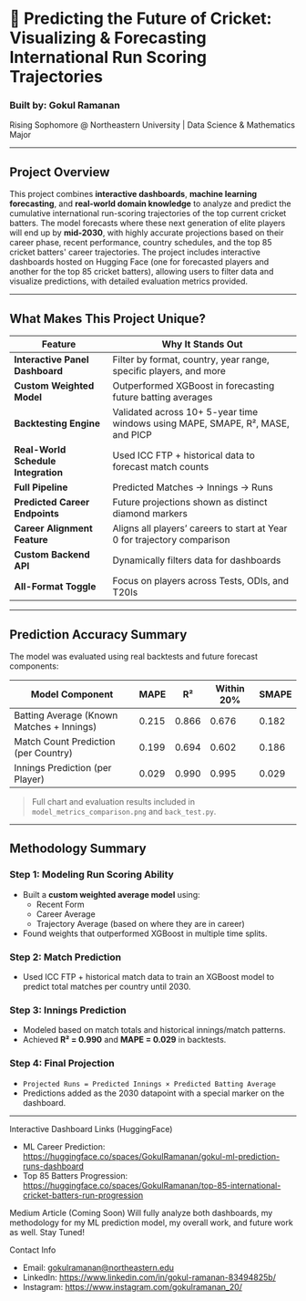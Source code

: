 # 🏏 Predicting the Future of Cricket: Visualizing & Forecasting International Run Scoring Trajectories

### Built by: Gokul Ramanan  
Rising Sophomore @ Northeastern University | Data Science & Mathematics Major

---

## Project Overview

This project combines **interactive dashboards**, **machine learning forecasting**, and **real-world domain knowledge** to analyze and predict the cumulative international run-scoring trajectories of the top current cricket batters. The model forecasts where these next generation of elite players will end up by **mid-2030**, with highly accurate projections based on their career phase, recent performance, country schedules, and the top 85 cricket batters' career trajectories. The project includes interactive dashboards hosted on Hugging Face (one for forecasted players and another for the top 85 cricket batters), allowing users to filter data and visualize predictions, with detailed evaluation metrics provided.

---

## What Makes This Project Unique?

| Feature | Why It Stands Out |
|-----------|----------------------|
| **Interactive Panel Dashboard** | Filter by format, country, year range, specific players, and more |
| **Custom Weighted Model** | Outperformed XGBoost in forecasting future batting averages |
| **Backtesting Engine** | Validated across 10+ 5-year time windows using MAPE, SMAPE, R², MASE, and PICP |
| **Real-World Schedule Integration** | Used ICC FTP + historical data to forecast match counts |
| **Full Pipeline** | Predicted Matches → Innings → Runs |
| **Predicted Career Endpoints** | Future projections shown as distinct diamond markers |
| **Career Alignment Feature** | Aligns all players’ careers to start at Year 0 for trajectory comparison |
| **Custom Backend API** | Dynamically filters data for dashboards |
| **All-Format Toggle** | Focus on players across Tests, ODIs, and T20Is |

---

## Prediction Accuracy Summary

The model was evaluated using real backtests and future forecast components:

| Model Component                              | MAPE   | R²     | Within 20% | SMAPE |
|---------------------------------------------|--------|--------|-------------|--------|
| Batting Average (Known Matches + Innings)   | 0.215  | 0.866  | 0.676       | 0.182 |
| Match Count Prediction (per Country)        | 0.199  | 0.694  | 0.602       | 0.186 |
| Innings Prediction (per Player)             | 0.029  | 0.990  | 0.995       | 0.029 |

> Full chart and evaluation results included in `model_metrics_comparison.png` and `back_test.py`.

---

## Methodology Summary

### Step 1: Modeling Run Scoring Ability
- Built a **custom weighted average model** using:
  - Recent Form
  - Career Average
  - Trajectory Average (based on where they are in career)
- Found weights that outperformed XGBoost in multiple time splits.

### Step 2: Match Prediction
- Used ICC FTP + historical match data to train an XGBoost model to predict total matches per country until 2030.

### Step 3: Innings Prediction
- Modeled based on match totals and historical innings/match patterns.
- Achieved **R² = 0.990** and **MAPE = 0.029** in backtests.

### Step 4: Final Projection
- `Projected Runs = Predicted Innings × Predicted Batting Average`
- Predictions added as the 2030 datapoint with a special marker on the dashboard.

---

Interactive Dashboard Links (HuggingFace)
- ML Career Prediction: https://huggingface.co/spaces/GokulRamanan/gokul-ml-prediction-runs-dashboard
- Top 85 Batters Progression: https://huggingface.co/spaces/GokulRamanan/top-85-international-cricket-batters-run-progression

Medium Article (Coming Soon)
Will fully analyze both dashboards, my methodology for my ML prediction model, my overall work, and future work as well. Stay Tuned!

Contact Info
- Email: gokulramanan@northeastern.edu
- LinkedIn: https://www.linkedin.com/in/gokul-ramanan-83494825b/
- Instagram: https://www.instagram.com/gokulramanan_20/
